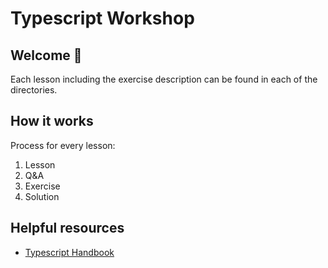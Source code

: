 # Typescript Workshop

## Welcome 👋

Each lesson including the exercise description can be found in each of the directories.

## How it works

Process for every lesson:

1. Lesson
2. Q&A
3. Exercise
4. Solution

## Helpful resources

- [Typescript Handbook](https://www.typescriptlang.org/docs/handbook/basic-types.html)

